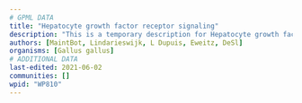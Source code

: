 ```yaml
---
# GPML DATA
title: "Hepatocyte growth factor receptor signaling"
description: "This is a temporary description for Hepatocyte growth factor receptor signaling"
authors: [MaintBot, Lindarieswijk, L Dupuis, Eweitz, DeSl]
organisms: [Gallus gallus]
# ADDITIONAL DATA
last-edited: 2021-06-02
communities: []
wpid: "WP810"
---
```


